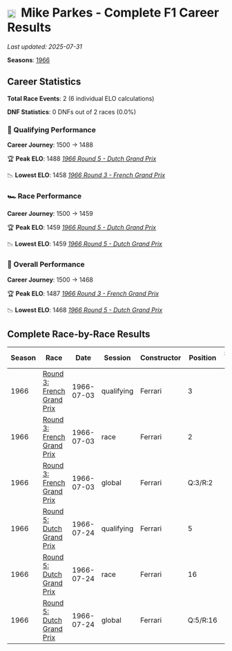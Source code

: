 # <img src="https://upload.wikimedia.org/wikipedia/commons/thumb/8/83/Flag_of_the_United_Kingdom_%283-5%29.svg/512px-Flag_of_the_United_Kingdom_%283-5%29.svg.png?20250726143817" alt="United Kingdom" width="20" height="auto" style="vertical-align: middle; margin-right: 5px;" onerror="this.outerHTML='🇬🇧'; this.style.marginRight='5px';"/> Mike Parkes - Complete F1 Career Results

*Last updated: 2025-07-31*

**Seasons**: [1966](../seasons/1966-season-report)

## Career Statistics

**Total Race Events**: 2 (6 individual ELO calculations)

**DNF Statistics**: 0 DNFs out of 2 races (0.0%)

### 🏁 Qualifying Performance
**Career Journey**: 1500 → 1488

🏆 **Peak ELO**: 1488
   *[1966 Round 5 - Dutch Grand Prix](../seasons/1966-season-report#round-5-dutch-grand-prix)*

📉 **Lowest ELO**: 1458
   *[1966 Round 3 - French Grand Prix](../seasons/1966-season-report#round-3-french-grand-prix)*

### 🏎️ Race Performance
**Career Journey**: 1500 → 1459

🏆 **Peak ELO**: 1459
   *[1966 Round 5 - Dutch Grand Prix](../seasons/1966-season-report#round-5-dutch-grand-prix)*

📉 **Lowest ELO**: 1459
   *[1966 Round 5 - Dutch Grand Prix](../seasons/1966-season-report#round-5-dutch-grand-prix)*

### 🌟 Overall Performance
**Career Journey**: 1500 → 1468

🏆 **Peak ELO**: 1487
   *[1966 Round 3 - French Grand Prix](../seasons/1966-season-report#round-3-french-grand-prix)*

📉 **Lowest ELO**: 1468
   *[1966 Round 5 - Dutch Grand Prix](../seasons/1966-season-report#round-5-dutch-grand-prix)*


## Complete Race-by-Race Results

| Season | Race | Date | Session | Constructor | Position | Starting ELO | ELO Change | Final ELO | Teammate |
|--------|------|------|---------|-------------|----------|--------------|------------|-----------|----------|
| 1966 | [Round 3: French Grand Prix](../seasons/1966-season-report#round-3-french-grand-prix) | 1966-07-03 | qualifying | Ferrari | 3 | 1500 | -42 | 1458 | [<img src="https://upload.wikimedia.org/wikipedia/commons/0/03/Flag_of_Italy.svg" alt="Italy" width="20" height="auto" style="vertical-align: middle; margin-right: 5px;" onerror="this.outerHTML='🇮🇹'; this.style.marginRight='5px';"/> Lorenzo Bandini](lorenzo-bandini) |
| 1966 | [Round 3: French Grand Prix](../seasons/1966-season-report#round-3-french-grand-prix) | 1966-07-03 | race | Ferrari | 2 | 1500 | N/A | 1500 | [<img src="https://upload.wikimedia.org/wikipedia/commons/0/03/Flag_of_Italy.svg" alt="Italy" width="20" height="auto" style="vertical-align: middle; margin-right: 5px;" onerror="this.outerHTML='🇮🇹'; this.style.marginRight='5px';"/> Lorenzo Bandini](lorenzo-bandini) |
| 1966 | [Round 3: French Grand Prix](../seasons/1966-season-report#round-3-french-grand-prix) | 1966-07-03 | global | Ferrari | Q:3/R:2 | 1500 | -13 | 1487 | [<img src="https://upload.wikimedia.org/wikipedia/commons/0/03/Flag_of_Italy.svg" alt="Italy" width="20" height="auto" style="vertical-align: middle; margin-right: 5px;" onerror="this.outerHTML='🇮🇹'; this.style.marginRight='5px';"/> Lorenzo Bandini](lorenzo-bandini) |
| 1966 | [Round 5: Dutch Grand Prix](../seasons/1966-season-report#round-5-dutch-grand-prix) | 1966-07-24 | qualifying | Ferrari | 5 | 1458 | +30 | 1488 | [<img src="https://upload.wikimedia.org/wikipedia/commons/0/03/Flag_of_Italy.svg" alt="Italy" width="20" height="auto" style="vertical-align: middle; margin-right: 5px;" onerror="this.outerHTML='🇮🇹'; this.style.marginRight='5px';"/> Lorenzo Bandini](lorenzo-bandini) |
| 1966 | [Round 5: Dutch Grand Prix](../seasons/1966-season-report#round-5-dutch-grand-prix) | 1966-07-24 | race | Ferrari | 16 | 1500 | -41 | 1459 | [<img src="https://upload.wikimedia.org/wikipedia/commons/0/03/Flag_of_Italy.svg" alt="Italy" width="20" height="auto" style="vertical-align: middle; margin-right: 5px;" onerror="this.outerHTML='🇮🇹'; this.style.marginRight='5px';"/> Lorenzo Bandini](lorenzo-bandini) |
| 1966 | [Round 5: Dutch Grand Prix](../seasons/1966-season-report#round-5-dutch-grand-prix) | 1966-07-24 | global | Ferrari | Q:5/R:16 | 1487 | -20 | 1468 | [<img src="https://upload.wikimedia.org/wikipedia/commons/0/03/Flag_of_Italy.svg" alt="Italy" width="20" height="auto" style="vertical-align: middle; margin-right: 5px;" onerror="this.outerHTML='🇮🇹'; this.style.marginRight='5px';"/> Lorenzo Bandini](lorenzo-bandini) |
